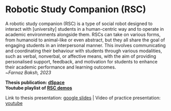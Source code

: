 # Robotic Study Companion (RSC)
A robotic study companion (RSC) is a type of social robot designed to interact with [university] students in a human-centric way and to operate in academic environments alongside them. RSCs can take on various forms, from humanoid to animal-like or even abstract, but they all share the goal of engaging students in an interpersonal manner. This involves communicating and coordinating their behaviour with students through various modalities, such as verbal, nonverbal, or affective means, with the aim of providing personalised support, feedback, and motivation for students to enhance their academic performance and learning outcomes.  
~_Farnaz Baksh, 2023_

**Thesis publication: [dSpace](https://dspace.ut.ee/handle/10062/93443)**  
**Youtube playlist of [RSC demos](https://youtube.com/playlist?list=PL49qLAAzGgOxQGmKcBarU2cArTEF4M34z)**

Link to thesis presentation: [google slides](https://docs.google.com/presentation/d/1bBWDUIlPUooCJXDMhWjwdlbGxtRz02nj1TfSVBF5hqg/edit?usp=sharing)  |  Video of practice presentation: [youtube](https://youtu.be/hVaGLehr0ZA) 
